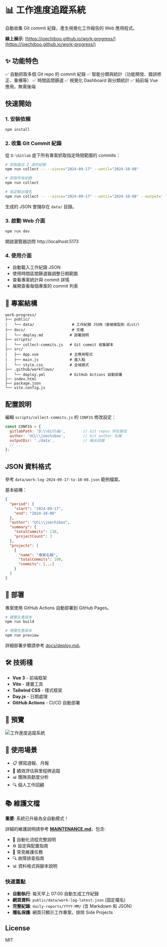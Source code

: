 # 📊 工作進度追蹤系統

自動收集 Git commit 紀錄，產生視覺化工作報告的 Web 應用程式。

**線上展示**: [https://joechiboo.github.io/work-progress/](https://joechiboo.github.io/work-progress/)

## ✨ 功能特色

✅ 自動抓取多個 Git repo 的 commit 紀錄
✅ 智能分類與統計（功能開發、錯誤修正、重構等）
✅ 時間區間篩選
✅ 視覺化 Dashboard 與分類統計
✅ 純前端 Vue 應用，無需後端

## 快速開始

### 1. 安裝依賴

```bash
npm install
```

### 2. 收集 Git Commit 紀錄

從 `D:\Gitlab` 底下所有專案抓取指定時間範圍的 commits：

```bash
# 抓取最近 3 週的紀錄
npm run collect -- --since="2024-09-17" --until="2024-10-08"

# 抓取所有紀錄
npm run collect

# 指定輸出檔名
npm run collect -- --since="2024-09-17" --until="2024-10-08" --output="my-work-log.json"
```

生成的 JSON 會儲存在 `data/` 目錄。

### 3. 啟動 Web 介面

```bash
npm run dev
```

開啟瀏覽器訪問 http://localhost:5173

### 4. 使用介面

- 自動載入工作紀錄 JSON
- 使用時間區間篩選器調整日期範圍
- 查看專案統計與 commit 詳情
- 展開查看每個專案的 commit 列表

## 📂 專案結構

```
work-progress/
├── public/
│   └── data/                 # 工作紀錄 JSON（會被複製到 dist/）
├── docs/                     # 文檔
│   └── deploy.md            # 部署說明
├── scripts/
│   └── collect-commits.js   # Git commit 收集腳本
├── src/
│   ├── App.vue              # 主應用程式
│   ├── main.js              # 進入點
│   └── style.css            # 全域樣式
├── .github/workflows/
│   └── deploy.yml           # GitHub Actions 自動部署
├── index.html
├── package.json
└── vite.config.js
```

## 配置說明

編輯 `scripts/collect-commits.js` 的 `CONFIG` 修改設定：

```javascript
const CONFIG = {
  gitlabPath: 'D:\\Gitlab',        // Git repos 所在路徑
  author: 'UCL\\joechiboo',        // Git author 名稱
  outputDir: './data',             // 輸出目錄
  // ...
};
```

## JSON 資料格式

參考 `data/work-log-2024-09-17-to-10-08.json` 範例檔案。

基本結構：

```json
{
  "period": {
    "start": "2024-09-17",
    "end": "2024-10-08"
  },
  "author": "UCL\\joechiboo",
  "summary": {
    "totalCommits": 130,
    "projectCount": 3
  },
  "projects": [
    {
      "name": "專案名稱",
      "totalCommits": 100,
      "commits": [...]
    }
  ]
}
```

## 🚀 部署

專案使用 GitHub Actions 自動部署到 GitHub Pages。

```bash
# 建置生產版本
npm run build

# 預覽生產版本
npm run preview
```

詳細部署步驟請參考 [docs/deploy.md](docs/deploy.md)。

## 🛠️ 技術棧

- **Vue 3** - 前端框架
- **Vite** - 建置工具
- **Tailwind CSS** - 樣式框架
- **Day.js** - 日期處理
- **GitHub Actions** - CI/CD 自動部署

## 📸 預覽

![工作進度追蹤系統](https://via.placeholder.com/800x450.png?text=Work+Progress+Dashboard)

## 📝 使用場景

- 📋 撰寫週報、月報
- 🎯 績效評估與里程碑追蹤
- 📊 團隊貢獻度分析
- 🔍 個人工作回顧

## 📚 維護文檔

**重要**: 系統已升級為全自動模式！

詳細的維護說明請參考 **[MAINTENANCE.md](MAINTENANCE.md)**，包含:

- 🔄 自動化流程完整說明
- ⚙️ 設定與配置指南
- 🔧 常見維護任務
- 🔍 故障排查指南
- 📊 資料格式與腳本說明

### 快速重點

- **自動執行**: 每天早上 07:00 自動生成工作紀錄
- **網頁資料**: `public/data/work-log-latest.json` (固定檔名)
- **完整紀錄**: `daily-reports/YYYY-MM/` (含 Markdown 和 JSON)
- **隱私保護**: 網頁只顯示工作專案，排除 Side Projects

## License

MIT
